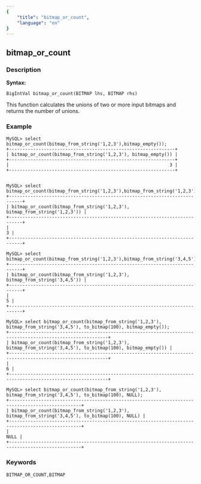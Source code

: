 ```yaml
---
{
    "title": "bitmap_or_count",
    "language": "en"
}
---
```


<!-- 
Licensed to the Apache Software Foundation (ASF) under one
or more contributor license agreements.  See the NOTICE file
distributed with this work for additional information
regarding copyright ownership.  The ASF licenses this file
to you under the Apache License, Version 2.0 (the
"License"); you may not use this file except in compliance
with the License.  You may obtain a copy of the License at

  http://www.apache.org/licenses/LICENSE-2.0

Unless required by applicable law or agreed to in writing,
software distributed under the License is distributed on an
"AS IS" BASIS, WITHOUT WARRANTIES OR CONDITIONS OF ANY
KIND, either express or implied.  See the License for the
specific language governing permissions and limitations
under the License.
-->

## bitmap_or_count
### Description
**Syntax:**

`BigIntVal bitmap_or_count(BITMAP lhs, BITMAP rhs)`

This function calculates the unions of two or more input bitmaps and returns the number of unions.

### Example

```
MySQL> select bitmap_or_count(bitmap_from_string('1,2,3'),bitmap_empty());
+--------------------------------------------------------------+
| bitmap_or_count(bitmap_from_string('1,2,3'), bitmap_empty()) |
+--------------------------------------------------------------+
|                                                            3 |
+--------------------------------------------------------------+


MySQL> select bitmap_or_count(bitmap_from_string('1,2,3'),bitmap_from_string('1,2,3'));
+---------------------------------------------------------------------------+
| bitmap_or_count(bitmap_from_string('1,2,3'), bitmap_from_string('1,2,3')) |
+---------------------------------------------------------------------------+
|                                                                         3 |
+---------------------------------------------------------------------------+

MySQL> select bitmap_or_count(bitmap_from_string('1,2,3'),bitmap_from_string('3,4,5'));
+---------------------------------------------------------------------------+
| bitmap_or_count(bitmap_from_string('1,2,3'), bitmap_from_string('3,4,5')) |
+---------------------------------------------------------------------------+
|                                                                         5 |
+---------------------------------------------------------------------------+

MySQL> select bitmap_or_count(bitmap_from_string('1,2,3'), bitmap_from_string('3,4,5'), to_bitmap(100), bitmap_empty());
+-----------------------------------------------------------------------------------------------------------+
| bitmap_or_count(bitmap_from_string('1,2,3'), bitmap_from_string('3,4,5'), to_bitmap(100), bitmap_empty()) |
+-----------------------------------------------------------------------------------------------------------+
|                                                                                                         6 |
+-----------------------------------------------------------------------------------------------------------+

MySQL> select bitmap_or_count(bitmap_from_string('1,2,3'), bitmap_from_string('3,4,5'), to_bitmap(100), NULL);
+-------------------------------------------------------------------------------------------------+
| bitmap_or_count(bitmap_from_string('1,2,3'), bitmap_from_string('3,4,5'), to_bitmap(100), NULL) |
+-------------------------------------------------------------------------------------------------+
|                                                                                            NULL |
+-------------------------------------------------------------------------------------------------+
```

### Keywords

    BITMAP_OR_COUNT,BITMAP

